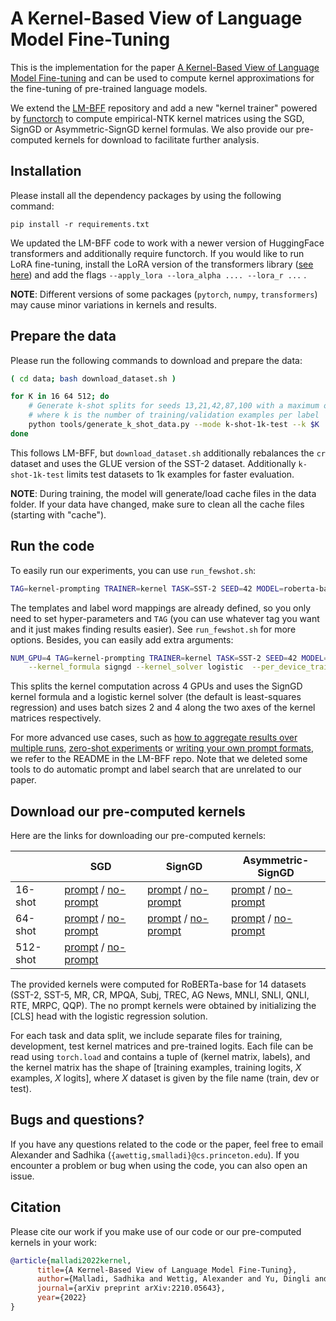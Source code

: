 # A Kernel-Based View of Language Model Fine-Tuning

This is the implementation for the paper [A Kernel-Based View of Language Model Fine-tuning](https://arxiv.org/abs/2210.05643)
and can be used to compute kernel approximations for the fine-tuning of pre-trained language models.

We extend the [LM-BFF](https://github.com/princeton-nlp/LM-BFF) repository and
add a new "kernel trainer" powered by [functorch](https://github.com/pytorch/functorch) to compute empirical-NTK kernel matrices using the SGD, SignGD or Asymmetric-SignGD kernel formulas.
We also provide our pre-computed kernels for download to facilitate further analysis.

## Installation
Please install all the dependency packages by using the following command:
```
pip install -r requirements.txt
```

We updated the LM-BFF code to work with a newer version of HuggingFace transformers and additionally require functorch.
If you would like to run LoRA fine-tuning, install the LoRA version of the transformers library ([see here](https://github.com/microsoft/LoRA/tree/main/examples/NLU)) and add the flags `--apply_lora --lora_alpha .... --lora_r ...` .

**NOTE**: Different versions of some packages (`pytorch`, `numpy`, `transformers`) may cause minor variations in kernels and results.

## Prepare the data
Please run the following commands to download and prepare the data:

```bash
( cd data; bash download_dataset.sh )

for K in 16 64 512; do
    # Generate k-shot splits for seeds 13,21,42,87,100 with a maximum of 1k test examples in data/k-shot-1k-test,
    # where k is the number of training/validation examples per label
    python tools/generate_k_shot_data.py --mode k-shot-1k-test --k $K
done
```

This follows LM-BFF, but `download_dataset.sh` additionally rebalances the `cr` dataset and uses the GLUE version of the SST-2 dataset. Additionally `k-shot-1k-test` limits test datasets to 1k examples for faster evaluation.

**NOTE**: During training, the model will generate/load cache files in the data folder. If your data have changed, make sure to clean all the cache files (starting with "cache").

## Run the code
To easily run our experiments, you can use `run_fewshot.sh`:

```bash
TAG=kernel-prompting TRAINER=kernel TASK=SST-2 SEED=42 MODEL=roberta-base bash run_fewshot.sh
```

The templates and label word mappings are already defined, so you only need to set hyper-parameters and `TAG` (you can use whatever tag you want and it just makes finding results easier). See `run_fewshot.sh` for more options. Besides, you can easily add extra arguments:

```bash
NUM_GPU=4 TAG=kernel-prompting TRAINER=kernel TASK=SST-2 SEED=42 MODEL=roberta-base bash run_fewshot.sh \
    --kernel_formula signgd --kernel_solver logistic  --per_device_train_batch_size 2 --per_device_eval_batch_size 4
```
This splits the kernel computation across 4 GPUs and uses the SignGD kernel formula and a logistic kernel solver (the default is least-squares regression) and uses batch sizes 2 and 4 along the two axes of the kernel matrices respectively.

For more advanced use cases, such as [how to aggregate results over multiple runs](https://github.com/princeton-nlp/LM-BFF#experiments-with-multiple-runs), [zero-shot experiments](https://github.com/princeton-nlp/LM-BFF#zero-shot-experiments) or [writing your own prompt formats](https://github.com/princeton-nlp/LM-BFF#how-to-design-your-own-templates), we refer to the README in the LM-BFF repo.
Note that we deleted some tools to do automatic prompt and label search that are unrelated to our paper.

 ## Download our pre-computed kernels
Here are the links for downloading our pre-computed kernels:

|        | SGD | SignGD | Asymmetric-SignGD | 
|--------|-----|--------|-------------------|
| 16-shot| [prompt](https://nlp.cs.princeton.edu/projects/LM-Kernel-FT/roberta-base/prompt-sgd-16-shot.zip) / [no-prompt](https://nlp.cs.princeton.edu/projects/LM-Kernel-FT/roberta-base/no_prompt-sgd-16-shot.zip)    |  [prompt](https://nlp.cs.princeton.edu/projects/LM-Kernel-FT/roberta-base/prompt-signgd-16-shot.zip) / [no-prompt](https://nlp.cs.princeton.edu/projects/LM-Kernel-FT/roberta-base/no_prompt-signgd-16-shot.zip)       |  [prompt](https://nlp.cs.princeton.edu/projects/LM-Kernel-FT/roberta-base/prompt-asymmetric_signgd-16-shot.zip) / [no-prompt](https://nlp.cs.princeton.edu/projects/LM-Kernel-FT/roberta-base/no_prompt-asymmetric_signgd-16-shot.zip) |
| 64-shot| [prompt](https://nlp.cs.princeton.edu/projects/LM-Kernel-FT/roberta-base/prompt-sgd-64-shot.zip) / [no-prompt](https://nlp.cs.princeton.edu/projects/LM-Kernel-FT/roberta-base/no_prompt-sgd-64-shot.zip)    |  [prompt](https://nlp.cs.princeton.edu/projects/LM-Kernel-FT/roberta-base/prompt-signgd-64-shot.zip) / [no-prompt](https://nlp.cs.princeton.edu/projects/LM-Kernel-FT/roberta-base/no_prompt-signgd-64-shot.zip)       |  [prompt](https://nlp.cs.princeton.edu/projects/LM-Kernel-FT/roberta-base/prompt-asymmetric_signgd-64-shot.zip) / [no-prompt](https://nlp.cs.princeton.edu/projects/LM-Kernel-FT/roberta-base/no_prompt-asymmetric_signgd-64-shot.zip) |
| 512-shot| [prompt](https://nlp.cs.princeton.edu/projects/LM-Kernel-FT/roberta-base/prompt-sgd-512-shot.zip) / [no-prompt](https://nlp.cs.princeton.edu/projects/LM-Kernel-FT/roberta-base/no_prompt-sgd-512-shot.zip)  | | |||

The provided kernels were computed for RoBERTa-base for 14 datasets (SST-2, SST-5, MR, CR, MPQA, Subj, TREC, AG News, MNLI, SNLI, QNLI, RTE, MRPC, QQP). The no prompt kernels were obtained by initializing the [CLS] head with the logistic regression solution.

For each task and data split, we include separate files for training, development, test kernel matrices and pre-trained logits. Each file can be read using `torch.load` and contains a tuple of (kernel matrix, labels),
and the kernel matrix has the shape of [training examples, training logits, *X* examples, *X* logits], where *X* dataset is given by the file name (train, dev or test).

## Bugs and questions?
If you have any questions related to the code or the paper, feel free to email Alexander and Sadhika (`{awettig,smalladi}@cs.princeton.edu`). If you encounter a problem or bug when using the code, you can also open an issue.

## Citation

Please cite our work if you make use of our code or our pre-computed kernels in your work:

```bibtex
@article{malladi2022kernel,
      title={A Kernel-Based View of Language Model Fine-Tuning},
      author={Malladi, Sadhika and Wettig, Alexander and Yu, Dingli and Chen, Danqi and Arora, Sanjeev},
      journal={arXiv preprint arXiv:2210.05643},
      year={2022}
}
```
